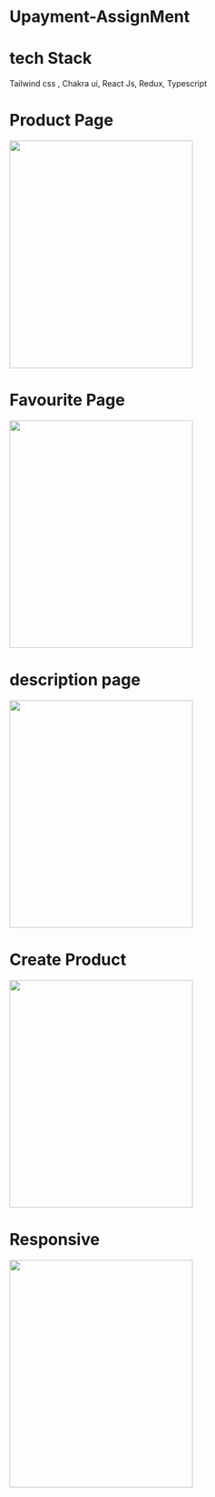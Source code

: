 # Upayment-AssignMent

# tech Stack
Tailwind css ,
Chakra ui,
React Js, 
Redux,
Typescript

# Product Page

<img width="80%" height="400px" src="https://cdn-images-1.medium.com/max/1200/1*oDvHKCyVMYfBuIXbTI04Ng.png">


# Favourite Page

<img width="80%" height="400px" src="https://cdn-images-1.medium.com/max/1200/1*Yv2-Puo5dCCPcAbDf_QEWw.png">

 # description page

<img width="80%" height="400px" src="https://cdn-images-1.medium.com/max/1200/1*FOM_ujy7YshP6L5p4MaG8g.png">

# Create Product

<img width="80%" height="400px"  src="https://cdn-images-1.medium.com/max/1200/1*chI8g1FwDgscpyVaAVSr9Q.png">

# Responsive

<img  width="80%" height="400px"  src="https://cdn-images-1.medium.com/max/1200/1*Nx8ZbOAl4JBryj3T5pSLcA.png">
